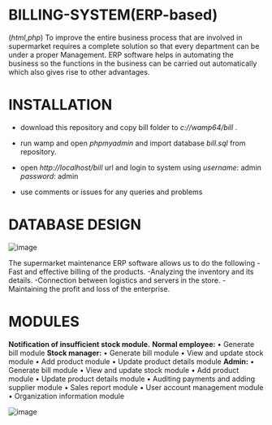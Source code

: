 # BILLING-SYSTEM(ERP-based)
(_html,php_)
To improve the entire business process that are involved in supermarket requires a complete solution so that every department can be under a proper Management. ERP software helps in automating the business so the functions in the business can be carried out automatically which also gives rise to other advantages.

# INSTALLATION
- download this repository and copy bill folder to _c://wamp64/bill_ .
- run wamp and open _phpmyadmin_ and import database _bill.sql_ from repository.
- open _http://localhost/bill_ url and login to system using 
_username_: admin
_password_: admin

- use comments or issues for any queries and problems

# DATABASE DESIGN

![image](https://user-images.githubusercontent.com/64268236/81072227-793df980-8f03-11ea-90cd-a3ac6aa161e8.png)

The supermarket maintenance ERP software allows us to do the following 
-Fast and effective billing of the products.
-Analyzing the inventory and its details.
-Connection between logistics and servers in the store.
-Maintaining the profit and loss of the enterprise.

# MODULES
**Notification of insufficient stock module.**
**Normal employee:**
• Generate bill module
**Stock manager:**
• Generate bill module
• View and update stock module
• Add product module
• Update product details module
**Admin:**
• Generate bill module
• View and update stock module
• Add product module
• Update product details module
• Auditing payments and adding supplier module
• Sales report module
• User account management module
• Organization information module

![image](https://user-images.githubusercontent.com/64268236/81072976-96bf9300-8f04-11ea-8c4e-8c924c735f81.png)

